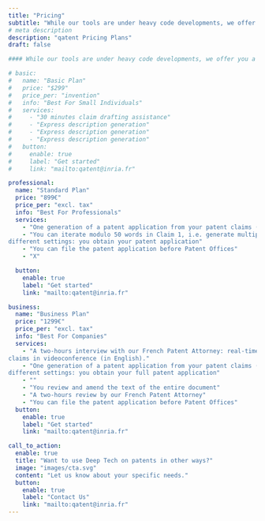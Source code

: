 ```yaml
---
title: "Pricing"
subtitle: "While our tools are under heavy code developments, we offer free and paid demo access to our prototypes"
# meta description
description: "qatent Pricing Plans"
draft: false

#### While our tools are under heavy code developments, we offer you a free demo session to have a look at our prototypes, with live support of François, our qualified French patent attorney (“Conseil en Propriété Industrielle”).

# basic:
#   name: "Basic Plan"
#   price: "$299"
#   price_per: "invention"
#   info: "Best For Small Individuals"
#   services:
#     - "30 minutes claim drafting assistance"
#     - "Express description generation"
#     - "Express description generation"
#     - "Express description generation"
#   button:
#     enable: true
#     label: "Get started"
#     link: "mailto:qatent@inria.fr"

professional:
  name: "Standard Plan"
  price: "899€"
  price_per: "excl. tax"
  info: "Best For Professionals"
  services:
    - "One generation of a patent application from your patent claims (from 20 to 35 pages)"
    - "You can iterate modulo 50 words in Claim 1, i.e. generate multiple times with
different settings: you obtain your patent application"
    - "You can file the patent application before Patent Offices"
    - "X"

  button:
    enable: true
    label: "Get started"
    link: "mailto:qatent@inria.fr"

business:
  name: "Business Plan"
  price: "1299€"
  price_per: "excl. tax"
  info: "Best For Companies"
  services:
    - "A two-hours interview with our French Patent Attorney: real-time drafting of your patent
claims in videoconference (in English)."
    - "One generation of a patent application from your patent claims (from 20 to 35 pages) - You can iterate modulo 50 words in Claim 1, i.e. generate multiple times with
different settings: you obtain your full patent application"
    - ""
    - "You review and amend the text of the entire document"
    - "A two-hours review by our French Patent Attorney"
    - "You can file the patent application before Patent Offices"
  button:
    enable: true
    label: "Get started"
    link: "mailto:qatent@inria.fr"

call_to_action:
  enable: true
  title: "Want to use Deep Tech on patents in other ways?"
  image: "images/cta.svg"
  content: "Let us know about your specific needs."
  button:
    enable: true
    label: "Contact Us"
    link: "mailto:qatent@inria.fr"
---
```

